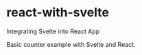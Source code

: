 # react-with-svelte

Integrating Svelte into React App

Basic counter example with Svelte and React.
